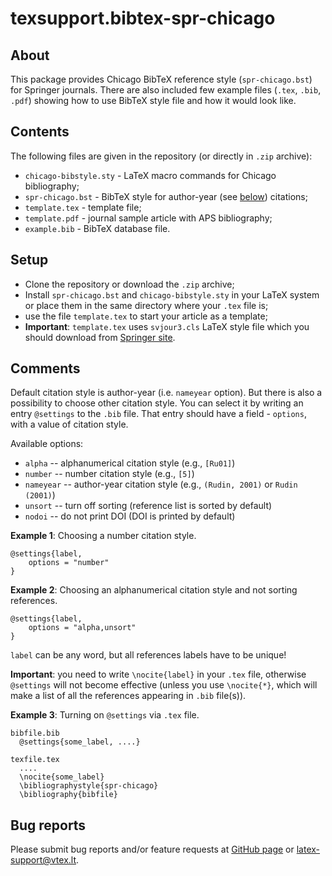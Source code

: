 # texsupport.bibtex-spr-chicago

## About

This package provides Chicago BibTeX reference style 
(`spr-chicago.bst`) for Springer journals. There are also included few example files 
(`.tex`, `.bib`, `.pdf`) showing how to use BibTeX style file and how it would look like.

## Contents

The following files are given in the repository (or directly in `.zip` archive):

-   `chicago-bibstyle.sty` - LaTeX macro commands for Chicago bibliography; 
-   `spr-chicago.bst` - BibTeX style for author-year (see [below](#comments)) citations; 
-   `template.tex`  - template file; 
-   `template.pdf` - journal sample article with APS bibliography;
-   `example.bib` - BibTeX database file.

## Setup

-   Clone the repository or download the `.zip` archive;
-   Install `spr-chicago.bst` and `chicago-bibstyle.sty` in your LaTeX system or 
    place them in the same directory where your `.tex` file is;
-   use the file `template.tex` to start your article as a template;
-   **Important**: `template.tex` uses `svjour3.cls` LaTeX style file which you should download from 
    [Springer site](http://static.springer.com/sgw/documents/468198/application/zip/LaTeX_DL_468198.zip).

## Comments

Default citation style is author-year (i.e. `nameyear` option).
But there is also a possibility to choose other citation style.
You can select it by writing an entry `@settings` to the `.bib` file. 
That entry should have a field - `options`, with a value of citation style.

Available options:

*   `alpha`    -- alphanumerical citation style (e.g., `[Ru01]`)
*   `number`   -- number citation style (e.g., `[5]`)
*   `nameyear` -- author-year citation style (e.g., `(Rudin, 2001)` or `Rudin (2001)`)
*   `unsort`   -- turn off sorting (reference list is sorted by default) 
*   `nodoi`    -- do not print DOI (DOI is printed by default)

**Example 1**: Choosing a number citation style.

```
@settings{label,
    options = "number"
}
```

**Example 2**: Choosing an alphanumerical citation style and not sorting references.

```
@settings{label,
    options = "alpha,unsort"
}
```

`label` can be any word, but all references labels have to be unique!

**Important**: you need to write `\nocite{label}` in your `.tex` file, 
otherwise  `@settings` will not become effective (unless you use
`\nocite{*}`, which will make a list of all the references appearing in `.bib` file(s)).

**Example 3**: Turning on `@settings` via `.tex` file.

```
bibfile.bib
  @settings{some_label, ....}

texfile.tex
  ....
  \nocite{some_label}
  \bibliographystyle{spr-chicago}
  \bibliography{bibfile}
```

## Bug reports

Please submit bug reports and/or feature requests
at [GitHub page](https://github.com/vtex-soft/texsupport.svjour-aps-nameyear/issues) or 
[latex-support@vtex.lt](mailto:latex-support@vtex.lt).


